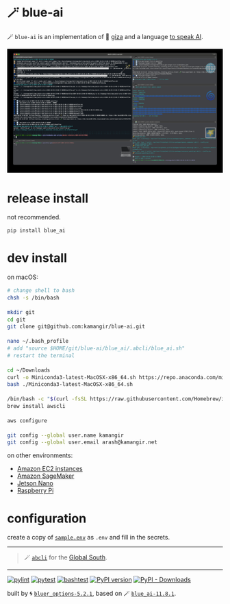 # 🪄 blue-ai

🪄 `blue-ai` is an implementation of 🔻 [giza](https://github.com/kamangir/giza) and a language [to speak AI](https://github.com/kamangir/kamangir).

![image](https://github.com/kamangir/assets/blob/main/awesome-bash-cli/marquee-2024-10-26.jpg?raw=true)

# release install

not recommended.

```bash
pip install blue_ai
```

# dev install

on macOS:

```bash
# change shell to bash
chsh -s /bin/bash

mkdir git
cd git
git clone git@github.com:kamangir/blue-ai.git

nano ~/.bash_profile
# add "source $HOME/git/blue-ai/blue_ai/.abcli/blue_ai.sh"
# restart the terminal

cd ~/Downloads
curl -o Miniconda3-latest-MacOSX-x86_64.sh https://repo.anaconda.com/miniconda/Miniconda3-latest-MacOSX-x86_64.sh
bash ./Miniconda3-latest-MacOSX-x86_64.sh

/bin/bash -c "$(curl -fsSL https://raw.githubusercontent.com/Homebrew/install/HEAD/install.sh)"
brew install awscli

aws configure

git config --global user.name kamangir
git config --global user.email arash@kamangir.net
```

on other environments:

- [Amazon EC2 instances](https://github.com/kamangir/awesome-bash-cli/wiki/ec2)
- [Amazon SageMaker](https://github.com/kamangir/awesome-bash-cli/wiki/SageMaker)
- [Jetson Nano](https://github.com/kamangir/awesome-bash-cli/wiki/Jetson-Nano)
- [Raspberry Pi](https://github.com/kamangir/awesome-bash-cli/wiki/Raspberry-Pi)

# configuration

create a copy of [`sample.env`](./blue_ai/sample.env) as `.env` and fill in the secrets.

---

> 🪄 [`abcli`](https://github.com/kamangir/awesome-bash-cli) for the [Global South](https://github.com/kamangir/blue-south).

---


[![pylint](https://github.com/kamangir/blue-ai/actions/workflows/pylint.yml/badge.svg)](https://github.com/kamangir/blue-ai/actions/workflows/pylint.yml) [![pytest](https://github.com/kamangir/blue-ai/actions/workflows/pytest.yml/badge.svg)](https://github.com/kamangir/blue-ai/actions/workflows/pytest.yml) [![bashtest](https://github.com/kamangir/blue-ai/actions/workflows/bashtest.yml/badge.svg)](https://github.com/kamangir/blue-ai/actions/workflows/bashtest.yml) [![PyPI version](https://img.shields.io/pypi/v/blue_ai.svg)](https://pypi.org/project/blue_ai/) [![PyPI - Downloads](https://img.shields.io/pypi/dd/blue_ai)](https://pypistats.org/packages/blue_ai)

built by 🌀 [`bluer_options-5.2.1`](https://github.com/kamangir/awesome-bash-cli), based on 🪄 [`blue_ai-11.8.1`](https://github.com/kamangir/blue-ai).
